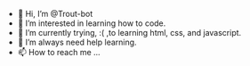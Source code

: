 - 👋 Hi, I’m @Trout-bot
- 👀 I’m interested in learning how to code.
- 🌱 I’m currently trying, :( ,to learning html, css, and javascript.
- 💞️ I’m always need help learning.
- 📫 How to reach me ...

<!---
Trout-bot/Trout-bot is a ✨ special ✨ repository because its `README.md` (this file) appears on your GitHub profile.
You can click the Preview link to take a look at your changes.
--->

